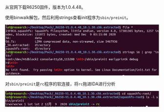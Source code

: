 从官网下载R6250固件，版本为1.0.4.48。

使用binwalk解包，然后利用strings查看init程序为`sbin/preinit`。

![](images/Pasted%20image%2020230712001824.png)

对`sbin/preinit`是`rc`程序的软连接，将`rc`拖进IDA进行分析

![](images/Pasted%20image%2020230712002042.png)